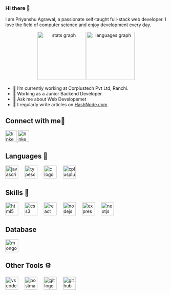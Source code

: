 ### Hi there 👋

I am Priyanshu Agrawal, a passionate self-taught full-stack web developer. I love the field of computer science and enjoy development every day.
<div align="center">
  <img src="https://github-readme-stats.vercel.app/api?username=priyanshu-techie&hide_title=false&hide_rank=false&show_icons=true&include_all_commits=true&count_private=true&disable_animations=false&theme=dracula&locale=en&hide_border=false" height="150" alt="stats graph"  />
  <img src="https://github-readme-stats.vercel.app/api/top-langs?username=priyanshu-techie&locale=en&hide_title=false&layout=compact&card_width=320&langs_count=5&theme=dracula&hide_border=false" height="150" alt="languages graph"  />
</div>
<div>

- 🔭 I’m currently working at Corplustech Pvt Ltd, Ranchi.
- 🌱 Working as a Junior Backend Developer.
- 💬 Ask me about Web Developemet
- 📝 I regularly write articles on [HashNode.com](https://priyanshu-agrawal.hashnode.dev)
</div>
<h2 align="left">Connect with me👋</h2>
<div align="left">
  <a href="https://www.linkedin.com/in/priyanshuagr/" target="_blank">
    <img src="https://img.shields.io/static/v1?message=LinkedIn&logo=linkedin&label=&color=0077B5&logoColor=white&labelColor=&style=for-the-badge" height="35" alt="linkedin logo"  />
  </a>
  
  <a href="mailto:priyanshu100agrawal@gmail.com">
    <img src="https://img.shields.io/badge/Gmail-D14836?style=for-the-badge&logo=gmail&logoColor=white" height="35" alt="linkedin logo">
  </a>
</div>

<h2 align="left">Languages 🚀</h2>

<div align="left">
  <img src="https://cdn.jsdelivr.net/gh/devicons/devicon/icons/javascript/javascript-original.svg"  height="40" alt="javascript logo"  />
  <img width="12" />
  <img src="https://cdn.jsdelivr.net/gh/devicons/devicon/icons/typescript/typescript-original.svg"  height="40" alt="typescript logo"  />
  <img width="12" />
  <img src="https://cdn.jsdelivr.net/gh/devicons/devicon/icons/c/c-original.svg"  height="40" alt="c logo"  />
  <img width="12" />
  <img src="https://cdn.jsdelivr.net/gh/devicons/devicon/icons/cplusplus/cplusplus-original.svg"  height="40" alt="cplusplus logo"  />
</div>

<h2 align="left">Skills 🧠</h2>

<div align="left">
  <img src="https://cdn.jsdelivr.net/gh/devicons/devicon/icons/html5/html5-original.svg"  height="40" alt="html5 logo"  />
  <img width="12" />
  <img src="https://cdn.jsdelivr.net/gh/devicons/devicon/icons/css3/css3-original.svg"  height="40" alt="css3 logo"  />
  <img width="12" />
  <img src="https://cdn.jsdelivr.net/gh/devicons/devicon/icons/react/react-original.svg"  height="40" alt="react logo"  />
  <img width="12" />
  <img src="https://cdn.jsdelivr.net/gh/devicons/devicon/icons/nodejs/nodejs-original.svg"  height="40" alt="nodejs logo"  />
  <img width="12" />
  <img src="https://skillicons.dev/icons?i=express"  height="40" alt="express logo"  />
  <img width="12" />
  <img src="https://skillicons.dev/icons?i=nextjs"  height="40" alt="nextjs logo"  />
</div>

<h2 align="left">Database </h2>
<div align="left">
  <img src="https://cdn.simpleicons.org/mongodb/47A248" height="40" alt="mongodb logo"  />
</div>

<h2 align="left">Other Tools ⚙️</h2>

###

<div align="left">
  <img src="https://cdn.simpleicons.org/visualstudiocode/007ACC" height="40" alt="vscode logo"  />
  <img width="12" />
  <img src="https://skillicons.dev/icons?i=postman" height="40" alt="postman logo"  />
  <img width="12" />
  <img src="https://skillicons.dev/icons?i=git" height="40" alt="git logo"  />
  <img width="12" />
  <img src="https://skillicons.dev/icons?i=github" height="40" alt="github logo"  />
</div>
